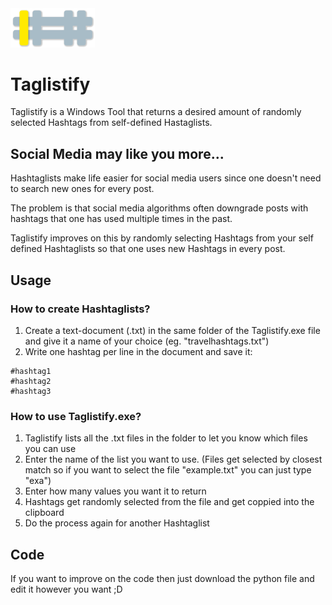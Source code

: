 <img src="taglistify.png" width="135px">

# Taglistify
Taglistify is a Windows Tool that returns a desired amount of randomly selected Hashtags from self-defined Hastaglists.

## Social Media may like you more...

Hashtaglists make life easier for social media users since one doesn't need to search new ones for every post.

The problem is that social media algorithms often downgrade posts with hashtags that one has used multiple times in the past.

Taglistify improves on this by randomly selecting Hashtags from your self defined Hashtaglists so that one uses new Hashtags in every post.

## Usage
### How to create Hashtaglists?
1. Create a text-document (.txt) in the same folder of the Taglistify.exe file and give it a name of your choice (eg. "travelhashtags.txt")
2. Write one hashtag per line in the document and save it:
```
#hashtag1
#hashtag2
#hashtag3
```
### How to use Taglistify.exe?
1. Taglistify lists all the .txt files in the folder to let you know which files you can use
2. Enter the name of the list you want to use. (Files get selected by closest match so if you want to select the file "example.txt" you can just type "exa")
3. Enter how many values you want it to return
4. Hashtags get randomly selected from the file and get coppied into the clipboard
5. Do the process again for another Hashtaglist

## Code
If you want to improve on the code then just download the python file and edit it however you want ;D
